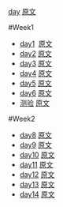 [day]()&nbsp;[原文]()



#Week1

* [day1](http://mp.weixin.qq.com/s?__biz=MzIxMjQ0MDg2MA==&mid=100000709&idx=1&sn=265c1601eb9f2d14a686010924e304c9&scene=23&srcid=0717AFSGZDfG8XrZjBC2qdr9#rd) &nbsp;[原文](http://mp.weixin.qq.com/s?__biz=MzIxMjQ0MDg2MA==&mid=100000679&idx=1&sn=f600cd9c1af54083a41f1f406fd06c48&scene=23&srcid=0717q2r7yD62TG0xgAGtRm1i#rd) 
* [day2](http://mp.weixin.qq.com/s?__biz=MzIxMjQ0MDg2MA==&mid=100000710&idx=1&sn=ee3acb9aec8aa796e5ba3462e6ea3de5&scene=23&srcid=#rd)&nbsp;[原文](http://mp.weixin.qq.com/s?__biz=MzIxMjQ0MDg2MA==&mid=100000680&idx=1&sn=b94c8a73e1abf273f52c2c8f4ec4c58a&scene=25#wechat_redirect)
* [day3](http://mp.weixin.qq.com/s?__biz=MzIxMjQ0MDg2MA==&mid=100000711&idx=1&sn=215deb28c9e6fc0201859b5f2f89b677&scene=23&srcid=071717tuau76j3DI6TUfniTI#rd)&nbsp;[原文](http://mp.weixin.qq.com/s?__biz=MzIxMjQ0MDg2MA==&mid=100000681&idx=1&sn=421f293e5dcdad854c059353d009c5e4&scene=25#wechat_redirect)
* [day4](http://mp.weixin.qq.com/s?__biz=MzIxMjQ0MDg2MA==&mid=100000712&idx=1&sn=91ce43395ebf2a0fafc4a90b07ce1882&scene=23&srcid=0717eWBgud4ZTNwRElEIrZu1#rd)&nbsp;[原文](http://mp.weixin.qq.com/s?__biz=MzIxMjQ0MDg2MA==&mid=100000682&idx=1&sn=195be9da656a11cd9c33f73e841b67cf&scene=25#wechat_redirect)
* [day5](http://mp.weixin.qq.com/s?__biz=MzIxMjQ0MDg2MA==&mid=100000718&idx=1&sn=0047fb3814f9c8cc6ec4a3b429fe0280&scene=23&srcid=0717By1wOwP687G0AlLdYsex#rd)&nbsp;[原文](http://mp.weixin.qq.com/s?__biz=MzIxMjQ0MDg2MA==&mid=100000683&idx=1&sn=c2abfcd3c65c009289eb82bd56eb1fbe&scene=25#wechat_redirect)
* [day6](http://mp.weixin.qq.com/s?__biz=MzIxMjQ0MDg2MA==&mid=100000719&idx=1&sn=0f43025ec395d132736d75977129d596&scene=23&srcid=0717lt7w3oYNjEQe7vOWl5Eq#rd)&nbsp;[原文](http://mp.weixin.qq.com/s?__biz=MzIxMjQ0MDg2MA==&mid=100000684&idx=1&sn=f318d9b14586d89631ce7179c8bb8514&scene=25#wechat_redirect)
* [测验](http://mp.weixin.qq.com/s?__biz=MzIxMjQ0MDg2MA==&mid=100000824&idx=1&sn=c1a711a3a01192cf680db859b7de2bfc&scene=23&srcid=#rd)&nbsp;[原文](http://mp.weixin.qq.com/s?__biz=MzIxMjQ0MDg2MA==&mid=100000850&idx=1&sn=49ea8534b242ccc6914f615c00f6b7e5&scene=21#wechat_redirect)

#Week2
* [day8](http://mp.weixin.qq.com/s?__biz=MzIxMjQ0MDg2MA==&mid=100001017&idx=1&sn=20611cccab08cd3b09f1d1730ce98eaf&scene=23&srcid=0718QQKYpMKk3iitCGiMcYfX#rd)&nbsp;[原文](http://mp.weixin.qq.com/s?__biz=MzIxMjQ0MDg2MA==&mid=100000686&idx=1&sn=7ed3ca4de5091ace2be2e7cf240c1785&scene=25#wechat_redirect)
* [day9](http://mp.weixin.qq.com/s?__biz=MzIxMjQ0MDg2MA==&mid=100001018&idx=1&sn=21f09c116e5b894cf9c6acb150d0aa84&scene=23&srcid=0719jRj9jAev6ZkJAgQeN0HV#rd)&nbsp;[原文](http://mp.weixin.qq.com/s?__biz=MzIxMjQ0MDg2MA==&mid=100000687&idx=1&sn=22ab4104192c84f3802a8bcba125634b&scene=25#wechat_redirect)
* [day10](http://mp.weixin.qq.com/s?__biz=MzIxMjQ0MDg2MA==&mid=100001019&idx=1&sn=362cd62daae45e90a198d699e03561ef&scene=23&srcid=#rd)&nbsp;[原文](http://mp.weixin.qq.com/s?__biz=MzIxMjQ0MDg2MA==&mid=100000688&idx=1&sn=48e49cb7747151b782ec1ccc4ba8b767&scene=25#wechat_redirect)
* [day11](http://mp.weixin.qq.com/s?__biz=MzIxMjQ0MDg2MA==&mid=100001020&idx=1&sn=7419d28427abbdb181806782e7018c95&scene=23&srcid=0721YmQWVjhbTmWBhmoFoeo0#rd)&nbsp;[原文](http://mp.weixin.qq.com/s?__biz=MzIxMjQ0MDg2MA==&mid=100000689&idx=1&sn=4e47fd7badc4849746b121531c524ef8&scene=25#wechat_redirect)
* [day12](http://mp.weixin.qq.com/s?__biz=MzIxMjQ0MDg2MA==&mid=100001021&idx=1&sn=2c515cc16cd9bfa5e1248f5d99e83636&scene=23&srcid=0722FlaWI16fUnVFFsDBcT9e#rd)&nbsp;[原文](http://mp.weixin.qq.com/s?__biz=MzIxMjQ0MDg2MA==&mid=100000690&idx=1&sn=c059e4a28161d738e7a09073066b5bc1&scene=25#wechat_redirect)
* [day13]()&nbsp;[原文]()
* [day14]()&nbsp;[原文]()

